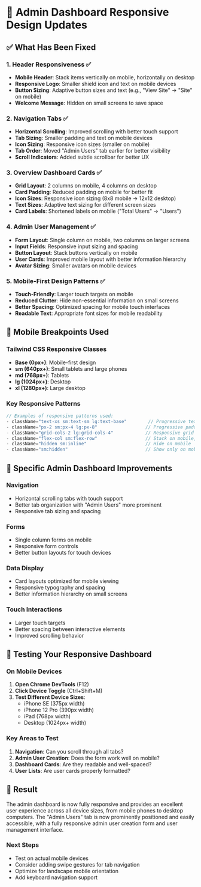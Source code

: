 # 📱 Admin Dashboard Responsive Design Updates

## ✅ What Has Been Fixed

### 1. Header Responsiveness ✅
- **Mobile Header**: Stack items vertically on mobile, horizontally on desktop
- **Responsive Logo**: Smaller shield icon and text on mobile devices
- **Button Sizing**: Adaptive button sizes and text (e.g., "View Site" → "Site" on mobile)
- **Welcome Message**: Hidden on small screens to save space

### 2. Navigation Tabs ✅
- **Horizontal Scrolling**: Improved scrolling with better touch support
- **Tab Sizing**: Smaller padding and text on mobile devices
- **Icon Sizing**: Responsive icon sizes (smaller on mobile)
- **Tab Order**: Moved "Admin Users" tab earlier for better visibility
- **Scroll Indicators**: Added subtle scrollbar for better UX

### 3. Overview Dashboard Cards ✅
- **Grid Layout**: 2 columns on mobile, 4 columns on desktop
- **Card Padding**: Reduced padding on mobile for better fit
- **Icon Sizes**: Responsive icon sizing (8x8 mobile → 12x12 desktop)
- **Text Sizes**: Adaptive text sizing for different screen sizes
- **Card Labels**: Shortened labels on mobile ("Total Users" → "Users")

### 4. Admin User Management ✅
- **Form Layout**: Single column on mobile, two columns on larger screens
- **Input Fields**: Responsive input sizing and spacing
- **Button Layout**: Stack buttons vertically on mobile
- **User Cards**: Improved mobile layout with better information hierarchy
- **Avatar Sizing**: Smaller avatars on mobile devices

### 5. Mobile-First Design Patterns ✅
- **Touch-Friendly**: Larger touch targets on mobile
- **Reduced Clutter**: Hide non-essential information on small screens
- **Better Spacing**: Optimized spacing for mobile touch interfaces
- **Readable Text**: Appropriate font sizes for mobile readability

## 📱 Mobile Breakpoints Used

### Tailwind CSS Responsive Classes
- **Base (0px+)**: Mobile-first design
- **sm (640px+)**: Small tablets and large phones
- **md (768px+)**: Tablets
- **lg (1024px+)**: Desktop
- **xl (1280px+)**: Large desktop

### Key Responsive Patterns
```jsx
// Examples of responsive patterns used:
- className="text-xs sm:text-sm lg:text-base"        // Progressive text sizing
- className="px-2 sm:px-4 lg:px-8"                  // Progressive padding
- className="grid-cols-2 lg:grid-cols-4"            // Responsive grid layout
- className="flex-col sm:flex-row"                  // Stack on mobile, row on desktop
- className="hidden sm:inline"                      // Hide on mobile
- className="sm:hidden"                             // Show only on mobile
```

## 🎯 Specific Admin Dashboard Improvements

### Navigation
- Horizontal scrolling tabs with touch support
- Better tab organization with "Admin Users" more prominent
- Responsive tab sizing and spacing

### Forms
- Single column forms on mobile
- Responsive form controls
- Better button layouts for touch devices

### Data Display
- Card layouts optimized for mobile viewing
- Responsive typography and spacing
- Better information hierarchy on small screens

### Touch Interactions
- Larger touch targets
- Better spacing between interactive elements
- Improved scrolling behavior

## 🚀 Testing Your Responsive Dashboard

### On Mobile Devices
1. **Open Chrome DevTools** (F12)
2. **Click Device Toggle** (Ctrl+Shift+M)
3. **Test Different Device Sizes**:
   - iPhone SE (375px width)
   - iPhone 12 Pro (390px width)
   - iPad (768px width)
   - Desktop (1024px+ width)

### Key Areas to Test
1. **Navigation**: Can you scroll through all tabs?
2. **Admin User Creation**: Does the form work well on mobile?
3. **Dashboard Cards**: Are they readable and well-spaced?
4. **User Lists**: Are user cards properly formatted?

## 🎉 Result

The admin dashboard is now fully responsive and provides an excellent user experience across all device sizes, from mobile phones to desktop computers. The "Admin Users" tab is now prominently positioned and easily accessible, with a fully responsive admin user creation form and user management interface.

### Next Steps
- Test on actual mobile devices
- Consider adding swipe gestures for tab navigation
- Optimize for landscape mobile orientation
- Add keyboard navigation support

